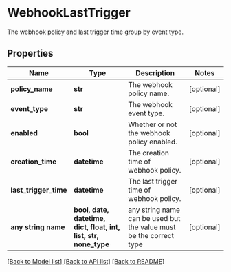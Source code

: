 # WebhookLastTrigger

The webhook policy and last trigger time group by event type.

## Properties
Name | Type | Description | Notes
------------ | ------------- | ------------- | -------------
**policy_name** | **str** | The webhook policy name. | [optional] 
**event_type** | **str** | The webhook event type. | [optional] 
**enabled** | **bool** | Whether or not the webhook policy enabled. | [optional] 
**creation_time** | **datetime** | The creation time of webhook policy. | [optional] 
**last_trigger_time** | **datetime** | The last trigger time of webhook policy. | [optional] 
**any string name** | **bool, date, datetime, dict, float, int, list, str, none_type** | any string name can be used but the value must be the correct type | [optional]

[[Back to Model list]](../README.md#documentation-for-models) [[Back to API list]](../README.md#documentation-for-api-endpoints) [[Back to README]](../README.md)


